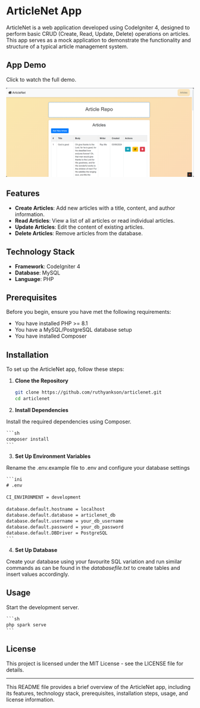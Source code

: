 # ArticleNet App

ArticleNet is a web application developed using CodeIgniter 4, designed to perform basic CRUD (Create, Read, Update, Delete) operations on articles. This app serves as a mock application to demonstrate the functionality and structure of a typical article management system.

## App Demo

Click to watch the full demo.

[![ArticleNet Demo](media/artn1.png)](https://youtu.be/wBsG0sF6PsM)


## Features

- **Create Articles**: Add new articles with a title, content, and author information.
- **Read Articles**: View a list of all articles or read individual articles.
- **Update Articles**: Edit the content of existing articles.
- **Delete Articles**: Remove articles from the database.

## Technology Stack

- **Framework**: CodeIgniter 4
- **Database**: MySQL
- **Language**: PHP

## Prerequisites

Before you begin, ensure you have met the following requirements:

- You have installed PHP >= 8.1
- You have a MySQL/PostgreSQL database setup
- You have installed Composer

## Installation

To set up the ArticleNet app, follow these steps:

1. **Clone the Repository**

   ```sh
   git clone https://github.com/ruthyankson/articlenet.git
   cd articlenet
    ```

2. **Install Dependencies**

Install the required dependencies using Composer.

    ```sh
    composer install
    ```

3.  **Set Up Environment Variables**

Rename the .env.example file to .env and configure your database settings

    ```ini
    # .env

    CI_ENVIRONMENT = development

    database.default.hostname = localhost
    database.default.database = articlenet_db
    database.default.username = your_db_username
    database.default.password = your_db_password
    database.default.DBDriver = PostgreSQL
    ```

4. **Set Up Database**

Create your database using your favourite SQL variation and run similar commands as can be found in the *databasefile.txt* to create tables and insert values accordingly.

## Usage

Start the development server.

    ```sh
    php spark serve
    ```

## License

This project is licensed under the MIT License - see the LICENSE file for details.

<hr>

This README file provides a brief overview of the ArticleNet app, including its features, technology stack, prerequisites, installation steps, usage, and license information.
